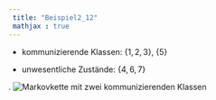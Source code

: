 ```yaml
---
 title: "Beispiel2_12"
 mathjax : true
---
```

-   kommunizierende Klassen: $\lbrace 1,2,3 \rbrace$,
    $\lbrace 5 \rbrace$

-   unwesentliche Zustände: $\lbrace 4,6,7 \rbrace$

. ![Markovkette mit zwei kommunizierenden
Klassen](Beispiel_Kommunizierende_Klasse "fig:")

